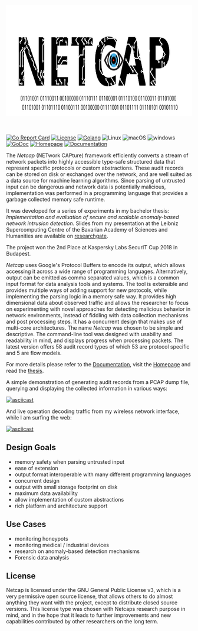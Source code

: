 <a href="https://netcap.io">
  <img src="docs/graphics/svg/Netcap-Logov2.svg" width="100%" height="300">
</a>

<br>
<br>
<br>

[![Go Report Card](https://goreportcard.com/badge/github.com/dreadl0ck/netcap)](https://goreportcard.com/report/github.com/dreadl0ck/netcap)
[![License](https://img.shields.io/badge/License-GPLv3-blue.svg)](https://raw.githubusercontent.com/dreadl0ck/netcap/master/docs/LICENSE)
[![Golang](https://img.shields.io/badge/Go-1.11-blue.svg)](https://golang.org)
![Linux](https://img.shields.io/badge/Supports-Linux-green.svg)
![macOS](https://img.shields.io/badge/Supports-macOS-green.svg)
![windows](https://img.shields.io/badge/Supports-windows-green.svg)
[![GoDoc](https://img.shields.io/badge/GoDoc-reference-blue.svg)](https://godoc.org/github.com/dreadl0ck/netcap)
[![Homepage](https://img.shields.io/badge/Homepage-blue.svg)](https://netcap.io)
[![Documentation](https://img.shields.io/badge/Documentation-blue.svg)](https://docs.netcap.io)

The *Netcap* (NETwork CAPture) framework efficiently converts a stream of network packets into highly accessible type-safe structured data that represent specific protocols or custom abstractions.
These audit records can be stored on disk or exchanged over the network,
and are well suited as a data source for machine learning algorithms.
Since parsing of untrusted input can be dangerous and network data is potentially malicious,
implementation was performed in a programming language that provides a garbage collected memory safe runtime.

It was developed for a series of experiments in my bachelor thesis: _Implementation and evaluation of secure and scalable anomaly-based network intrusion detection_.
Slides from my presentation at the Leibniz Supercomputing Centre of the Bavarian Academy of Sciences and Humanities are available on [researchgate](https://www.researchgate.net/project/Anomaly-based-Network-Security-Monitoring).

The project won the 2nd Place at Kaspersky Labs SecurIT Cup 2018 in Budapest.

*Netcap* uses Google's Protocol Buffers to encode its output, which allows accessing it across a wide range of programming languages.
Alternatively, output can be emitted as comma separated values, which is a common input format for data analysis tools and systems.
The tool is extensible and provides multiple ways of adding support for new protocols, 
while implementing the parsing logic in a memory safe way.
It provides high dimensional data about observed traffic and allows the researcher to focus on experimenting with novel approaches for detecting malicious behavior in network environments,
instead of fiddling with data collection mechanisms and post processing steps.
It has a concurrent design that makes use of multi-core architectures.
The name *Netcap* was chosen to be simple and descriptive.
The command-line tool was designed with usability and readability in mind,
and displays progress when processing packets.
The latest version offers 58 audit record types of which 53 are protocol specific and 5 are flow models.

For more details please refer to the [Documentation](https://docs.netcap.io), visit the [Homepage](https://netcap.io) and read the [thesis](https://github.com/dreadl0ck/netcap/blob/master/mied18.pdf).

A simple demonstration of generating audit records from a PCAP dump file,
querying and displaying the collected information in various ways:

[![asciicast](https://asciinema.org/a/217939.svg)](https://asciinema.org/a/217939)

And live operation decoding traffic from my wireless network interface, while I am surfing the web:

[![asciicast](https://asciinema.org/a/217941.svg)](https://asciinema.org/a/217941)

## Design Goals

- memory safety when parsing untrusted input
- ease of extension
- output format interoperable with many different programming languages
- concurrent design
- output with small storage footprint on disk
- maximum data availability
- allow implementation of custom abstractions
- rich platform and architecture support

## Use Cases

- monitoring honeypots
- monitoring medical / industrial devices
- research on anomaly-based detection mechanisms
- Forensic data analysis

## License

Netcap is licensed under the GNU General Public License v3, which is a very permissive open source license, that allows others to do almost anything they want with the project, except to distribute closed source versions. This license type was chosen with Netcaps research purpose in mind, and in the hope that it leads to further improvements and new capabilities contributed by other researchers on the long term.
